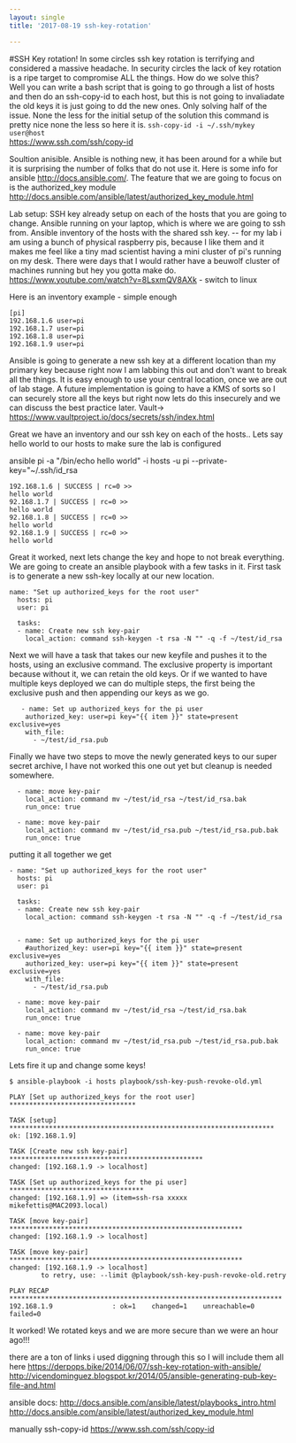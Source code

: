 ```yaml
---
layout: single
title: '2017-08-19 ssh-key-rotation'

---
```


#SSH Key rotation!
In some circles ssh key rotation is terrifying and considered a massive headache.  In security circles the lack of key rotation is a ripe target to compromise ALL the things. <hack all the things image>
How do we solve this?   
Well you can write a bash script that is going to go through a list of hosts and then do an ssh-copy-id to each host,  but this is not going to invaliadate the old keys it is just going to dd the new ones.  Only solving half of the issue.  None the less for the initial setup of the solution this command is pretty nice none the less so here it is. 
`ssh-copy-id -i ~/.ssh/mykey user@host`   
https://www.ssh.com/ssh/copy-id

Soultion anisible.  Ansible is nothing new, it has been around for a while but it is surprising the number of folks that do not use it. Here is some info for ansible http://docs.ansible.com/.   The feature that we are going to focus on is the authorized_key module http://docs.ansible.com/ansible/latest/authorized_key_module.html

Lab setup:
SSH key already setup on each of the hosts that you are going to change.
Ansible running on your laptop, which is where we are going to ssh from.
Ansible inventory of the hosts with the shared ssh key.
-- for my lab i am using a bunch of physical raspberry pis,  because I like them and it makes me feel like a tiny mad scientist having a mini cluster of pi's running on my desk.   There were days that I would rather have a beuwolf cluster of machines running but hey you gotta make do.<beuowolf image> https://www.youtube.com/watch?v=8LsxmQV8AXk - switch to linux

Here is an inventory example - simple enough
```
[pi]
192.168.1.6 user=pi
192.168.1.7 user=pi
192.168.1.8 user=pi
192.168.1.9 user=pi
```

Ansible is going to generate a new ssh key at a different location than my primary key because right now I am labbing this out and don't want to break all the things.  It is easy enough to use your central location, once we are out of lab stage.  A future implementation is going to have a KMS of sorts so I can securely store all the keys but right now lets do this insecurely and we can discuss the best practice later. Vault-> https://www.vaultproject.io/docs/secrets/ssh/index.html

Great we have an inventory and our ssh key on each of the hosts..   Lets say hello world to our hosts to make sure the lab is configured

ansible pi -a "/bin/echo hello world" -i hosts -u pi --private-key="~/.ssh/id_rsa
```
192.168.1.6 | SUCCESS | rc=0 >>
hello world 
92.168.1.7 | SUCCESS | rc=0 >>
hello world 
92.168.1.8 | SUCCESS | rc=0 >>
hello world 
92.168.1.9 | SUCCESS | rc=0 >>
hello world 
```

Great it worked, next lets change the key and hope to not break everything.
We are going to create an ansible playbook with a few tasks in it.  First task is to generate a new ssh-key locally at our new location.

```
name: "Set up authorized_keys for the root user"
  hosts: pi
  user: pi

  tasks:
  - name: Create new ssh key-pair
    local_action: command ssh-keygen -t rsa -N "" -q -f ~/test/id_rsa
```

 Next we will have a task that takes our new keyfile and pushes it to the hosts, using an exclusive command.  The exclusive property is important because without it, we can retain the old keys.  Or if we wanted to have multiple keys deployed we can do multiple steps, the first being the exclusive push and then appending our keys as we go.

```
   - name: Set up authorized_keys for the pi user
    authorized_key: user=pi key="{{ item }}" state=present exclusive=yes 
    with_file:
      - ~/test/id_rsa.pub
```

Finally we have two steps to move the newly generated keys to our super secret archive,   I have not worked this one out yet but cleanup is needed somewhere.

```
  - name: move key-pair  
    local_action: command mv ~/test/id_rsa ~/test/id_rsa.bak
    run_once: true

  - name: move key-pair  
    local_action: command mv ~/test/id_rsa.pub ~/test/id_rsa.pub.bak
    run_once: true
```

putting it all together we get

```
- name: "Set up authorized_keys for the root user"
  hosts: pi
  user: pi

  tasks:
  - name: Create new ssh key-pair
    local_action: command ssh-keygen -t rsa -N "" -q -f ~/test/id_rsa
  
        
  - name: Set up authorized_keys for the pi user
    #authorized_key: user=pi key="{{ item }}" state=present exclusive=yes 
    authorized_key: user=pi key="{{ item }}" state=present exclusive=yes 
    with_file:
      - ~/test/id_rsa.pub

  - name: move key-pair  
    local_action: command mv ~/test/id_rsa ~/test/id_rsa.bak
    run_once: true

  - name: move key-pair  
    local_action: command mv ~/test/id_rsa.pub ~/test/id_rsa.pub.bak
    run_once: true
```

Lets fire it up and change some keys!

```
$ ansible-playbook -i hosts playbook/ssh-key-push-revoke-old.yml

PLAY [Set up authorized_keys for the root user] ********************************

TASK [setup] *******************************************************************
ok: [192.168.1.9]

TASK [Create new ssh key-pair] *************************************************
changed: [192.168.1.9 -> localhost]

TASK [Set up authorized_keys for the pi user] **********************************
changed: [192.168.1.9] => (item=ssh-rsa xxxxx mikefettis@MAC2093.local)

TASK [move key-pair] ***********************************************************
changed: [192.168.1.9 -> localhost]

TASK [move key-pair] ***********************************************************
changed: [192.168.1.9 -> localhost]
        to retry, use: --limit @playbook/ssh-key-push-revoke-old.retry

PLAY RECAP *********************************************************************
192.168.1.9               : ok=1    changed=1    unreachable=0    failed=0
```

It worked! We rotated keys and we are more secure than we were an hour ago!!!

there are a ton of links i used diggning through this so I will include them all here
https://derpops.bike/2014/06/07/ssh-key-rotation-with-ansible/
http://vicendominguez.blogspot.kr/2014/05/ansible-generating-pub-key-file-and.html

ansible docs:
http://docs.ansible.com/ansible/latest/playbooks_intro.html
http://docs.ansible.com/ansible/latest/authorized_key_module.html

manually ssh-copy-id
https://www.ssh.com/ssh/copy-id 